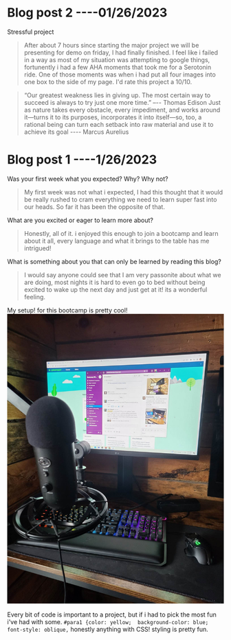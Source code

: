 # Blog post 2 ----01/26/2023
Stressful project
>After about 7 hours since starting the major project we will be presenting for demo on friday, I had finally finished. I feel like i failed in a way as most of my situation was attempting to google things, fortunently i had a few AHA moments that took me for a Serotonin ride. One of those moments was when i had put all four images into one box to the side of my page. I'd rate this project a 10/10. 

>“Our greatest weakness lies in giving up. The most certain way to succeed is always to try just one more time.” –-- Thomas Edison
>Just as nature takes every obstacle, every impediment, and works around it—turns it to its purposes, incorporates it into itself—so, too, a rational being can turn each setback into raw material and use it to achieve its goal ---- Marcus Aurelius









# Blog post 1 ----1/26/2023
Was your first week what you expected? Why? Why not?
>My first week was not what i expected, I had this thought that it would be really rushed to cram everything we need to learn super fast into our heads. So far it has been the opposite of that.

What are you excited or eager to learn more about?
>Honestly, all of it. i enjoyed this enough to join a bootcamp and learn about it all, every language and what it brings to the table has me intrigued! 

What is something about you that can only be learned by reading this blog?
>I would say anyone could see that I am very passonite about what we are doing, most nights it is hard to even go to bed without being excited to wake up the next day and just get at it! its a wonderful feeling.

My setup! for this bootcamp is pretty cool!
![setup profile](/img/setup.jpg)

Every bit of code is important to a project, but if i had to pick the most fun i've had with some.
`#para1 {color: yellow;  background-color: blue; font-style: oblique,`
honestly anything with CSS! styling is pretty fun.
